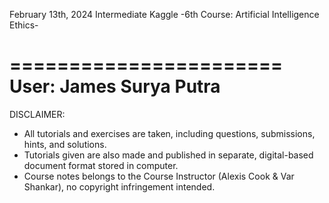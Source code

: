 February 13th, 2024
Intermediate Kaggle
-6th Course: Artificial Intelligence Ethics-

=======================
User: James Surya Putra
=======================

DISCLAIMER:
- All tutorials and exercises are taken, including questions, submissions, hints, and solutions.
- Tutorials given are also made and published in separate, digital-based document format stored in computer.
- Course notes belongs to the Course Instructor (Alexis Cook & Var Shankar), no copyright infringement intended.
